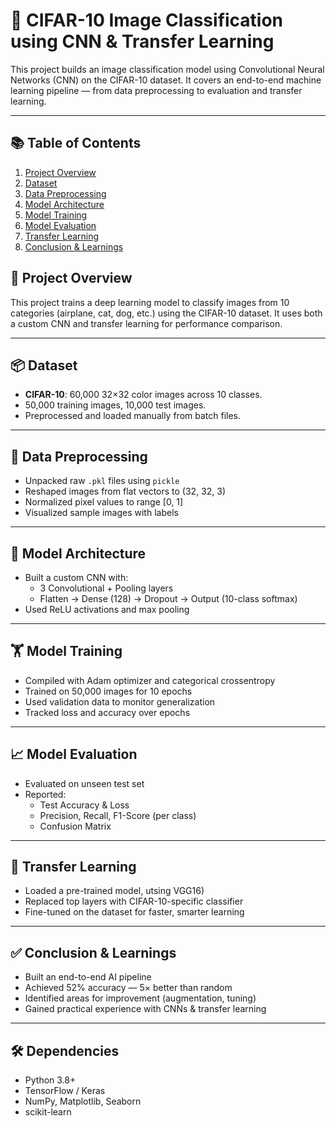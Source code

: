 # 🧠 CIFAR-10 Image Classification using CNN & Transfer Learning

This project builds an image classification model using Convolutional Neural Networks (CNN) on the CIFAR-10 dataset. It covers an end-to-end machine learning pipeline — from data preprocessing to evaluation and transfer learning.

---

## 📚 Table of Contents

1. [Project Overview](#project-overview)  
2. [Dataset](#dataset)  
3. [Data Preprocessing](#data-preprocessing)  
4. [Model Architecture](#model-architecture)  
5. [Model Training](#model-training)  
6. [Model Evaluation](#model-evaluation)  
7. [Transfer Learning](#transfer-learning)  
8. [Conclusion & Learnings](#conclusion--learnings)
## 📌 Project Overview

This project trains a deep learning model to classify images from 10 categories (airplane, cat, dog, etc.) using the CIFAR-10 dataset. It uses both a custom CNN and transfer learning for performance comparison.

---

## 📦 Dataset

- **CIFAR-10**: 60,000 32×32 color images across 10 classes.
- 50,000 training images, 10,000 test images.
- Preprocessed and loaded manually from batch files.

---

## 🧹 Data Preprocessing

- Unpacked raw `.pkl` files using `pickle`
- Reshaped images from flat vectors to (32, 32, 3)
- Normalized pixel values to range [0, 1]
- Visualized sample images with labels

---

## 🧠 Model Architecture

- Built a custom CNN with:
  - 3 Convolutional + Pooling layers
  - Flatten → Dense (128) → Dropout → Output (10-class softmax)
- Used ReLU activations and max pooling

---

## 🏋️ Model Training

- Compiled with Adam optimizer and categorical crossentropy
- Trained on 50,000 images for 10 epochs
- Used validation data to monitor generalization
- Tracked loss and accuracy over epochs

---

## 📈 Model Evaluation

- Evaluated on unseen test set
- Reported:
  - Test Accuracy & Loss
  - Precision, Recall, F1-Score (per class)
  - Confusion Matrix

---

## 🚀 Transfer Learning

- Loaded a pre-trained model, utsing VGG16)
- Replaced top layers with CIFAR-10-specific classifier
- Fine-tuned on the dataset for faster, smarter learning

---

## ✅ Conclusion & Learnings

- Built an end-to-end AI pipeline
- Achieved 52% accuracy — 5× better than random
- Identified areas for improvement (augmentation, tuning)
- Gained practical experience with CNNs & transfer learning

---

## 🛠️ Dependencies

- Python 3.8+
- TensorFlow / Keras
- NumPy, Matplotlib, Seaborn
- scikit-learn
